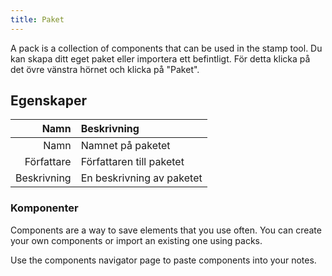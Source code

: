 ```yaml
---
title: Paket
---
```


A pack is a collection of components that can be used in the stamp tool. Du kan skapa ditt eget paket eller importera ett befintligt. För detta klicka på det övre vänstra hörnet och klicka på "Paket".

## Egenskaper

|        Namn | Beskrivning               |
| ----------: | :------------------------ |
|        Namn | Namnet på paketet         |
|  Författare | Författaren till paketet  |
| Beskrivning | En beskrivning av paketet |

### Komponenter

Components are a way to save elements that you use often. You can create your own components or import an existing one using packs.

Use the components navigator page to paste components into your notes.
